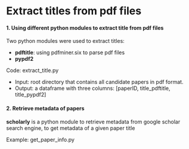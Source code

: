 # Extract titles from pdf files

#### 1. Using different python modules to extract title from pdf files
Two python modules were used to extract titles:

* **pdftitle**: using pdfminer.six to parse pdf files
* **pypdf2**

Code: extract_title.py

* Input: root directory that contains all candidate papers in pdf format.
* Output: a dataframe with three columns: [paperID, title\_pdftitle, title\_pypdf2]



#### 2. Retrieve metadata of papers
**scholarly** is a python module to retrieve metadata from google scholar search engine, to get metadata of a given paper title

Example: get\_paper\_info.py
